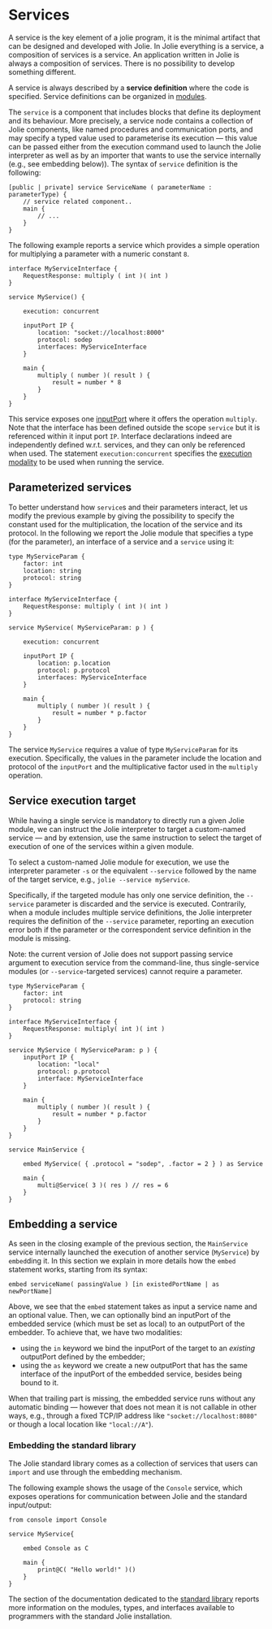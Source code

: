 # Services
A service is the key element of a jolie program, it is the minimal artifact that can be designed and developed with Jolie. In Jolie everything is a service, a composition of services is a service. An application written in Jolie is always a composition of services. There is no possibility to develop something different.

A service is always described by a **service definition** where the code is specified. Service definitions can be organized in [modules](modules.html).

The `service` is a component that includes blocks that define its deployment and its behaviour. More precisely, a service node contains a collection of Jolie components, like named procedures and communication ports, and may specify a typed value used to parameterise its execution &mdash; this value can be passed either from the execution command used to launch the Jolie interpreter as well as by an importer that wants to use the service internally (e.g., see embedding below)). The syntax of `service` definition is the following:

```jolie
[public | private] service ServiceName ( parameterName : parameterType) {
	// service related component..
	main {
		// ...
	}
}
```

The following example reports a service which provides a simple operation for multiplying a parameter with a numeric constant `8`.

```jolie
interface MyServiceInterface {
	RequestResponse: multiply ( int )( int )
}

service MyService() {
	
	execution: concurrent
	
	inputPort IP {
		location: "socket://localhost:8000"
		protocol: sodep
		interfaces: MyServiceInterface
	}

	main {
		multiply ( number )( result ) {
			result = number * 8
		}
	}
}
```

This service exposes one [inputPort](./basics/communication-ports/ports.html) where it offers the operation `multiply`. Note that the interface has been defined outside the scope `service` but it is referenced within it input port `IP`. Interface declarations indeed are independently defined w.r.t. services, and they can only be referenced when used. The statement `execution:concurrent` specifies the [execution modality](./processes.html) to be used when running the service.

## Parameterized services
To better understand how `service`s and their parameters interact, let us modify the previous example by giving the possibility to specify the constant used for the multiplication, the location of the service and its protocol. In the following we report the Jolie module that specifies a type (for the parameter), an interface of a service and a `service` using it:

```jolie
type MyServiceParam {
	factor: int
	location: string
	protocol: string
}

interface MyServiceInterface {
	RequestResponse: multiply ( int )( int )
}

service MyService( MyServiceParam: p ) {
	
	execution: concurrent
	
	inputPort IP {
		location: p.location
		protocol: p.protocol
		interfaces: MyServiceInterface
	}

	main {
		multiply ( number )( result ) {
			result = number * p.factor
		}
	}
}
```

The service `MyService` requires a value of type `MyServiceParam` for its execution. Specifically, the values in the parameter include the location and protocol of the `inputPort` and the multiplicative factor used in the `multiply` operation.


## Service execution target

While having a single service is mandatory to directly run a given Jolie module, we can instruct the Jolie interpreter to target a custom-named service &mdash; and by extension, use the same instruction to select the target of execution of one of the services within a given module.

To select a custom-named Jolie module for execution, we use the interpreter parameter `-s` or the equivalent `--service` followed by the name of the target service, e.g.,  `jolie --service myService`.

Specifically, if the targeted module has only one service definition, the `--service` parameter is discarded and the service is executed.
Contrarily, when a module includes multiple service definitions, the Jolie interpreter requires the definition of the `--service` parameter, reporting an execution error both if the parameter or the correspondent service definition in the module is missing.

Note: the current version of Jolie does not support passing service argument to execution service from the command-line, thus single-service modules (or `--service`-targeted services) cannot require a parameter. 

```jolie
type MyServiceParam {
	factor: int
	protocol: string
}

interface MyServiceInterface {
	RequestResponse: multiply( int )( int )
}

service MyService ( MyServiceParam: p ) {
	inputPort IP {
		location: "local"
		protocol: p.protocol
		interface: MyServiceInterface
	}
	
	main {
		multiply ( number )( result ) {
			result = number * p.factor
		}
	}
}

service MainService {

	embed MyService( { .protocol = "sodep", .factor = 2 } ) as Service

	main {
		multi@Service( 3 )( res ) // res = 6
	}
}
```

## Embedding a service

As seen in the closing example of the previous section, the `MainService` service internally launched the execution of another service (`MyService`) by `embed`ding it. 
In this section we explain in more details how the `embed` statement works, starting from its syntax:

```
embed serviceName( passingValue ) [in existedPortName | as newPortName]
```

Above, we see that the `embed` statement takes as input a service name and an optional value.
Then, we can optionally bind an inputPort of the embedded service (which must be set as local) to an outputPort of the embedder.
To achieve that, we have two modalities:

- using the `in` keyword we bind the inputPort of the target to an _existing_ outputPort defined by the embedder;
- using the `as` keyword we create a new outputPort that has the same interface of the inputPort of the embedded service, besides being bound to it.

When that trailing part is missing, the embedded service runs without any automatic binding &mdash; however that does not mean it is not callable in other ways, e.g., through a fixed TCP/IP address like `"socket://localhost:8080"` or though a local location like `"local://A"`).

### Embedding the standard library

The Jolie standard library comes as a collection of services that users can `import` and use through the embedding mechanism. 

The following example shows the usage of the `Console` service, which exposes operations for communication between Jolie and the standard input/output:

```jolie
from console import Console

service MyService{
	
	embed Console as C
	
	main {
		print@C( "Hello world!" )()
	}
}
```

The section of the documentation dedicated to the [standard library](../standard-library-api/) reports more information on the modules, types, and interfaces available to programmers with the standard Jolie installation.

